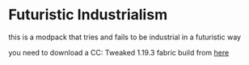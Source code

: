 # Futuristic Industrialism

this is a modpack that tries and fails to be industrial in a futuristic way

you need to download a CC: Tweaked 1.19.3 fabric build from [here](https://github.com/cc-tweaked/CC-Tweaked/actions)
